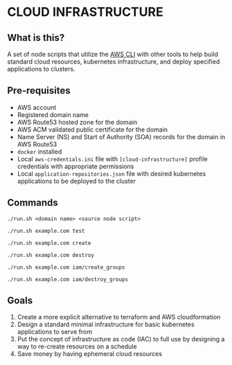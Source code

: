 # CLOUD INFRASTRUCTURE

## What is this?

A set of node scripts that utilize the [AWS CLI](https://aws.amazon.com/cli/) with other tools to help build standard cloud resources, kubernetes infrastructure, and deploy specified applications to clusters.

## Pre-requisites

- AWS account
- Registered domain name
- AWS Route53 hosted zone for the domain
- AWS ACM validated public certificate for the domain
- Name Server (NS) and Start of Authority (SOA) records for the domain in AWS Route53 
- `docker` installed
- Local `aws-credentials.ini` file with `[cloud-infrastructure]` profile credentials with appropriate permissions
- Local `application-repositories.json` file with desired kubernetes applications to be deployed to the cluster

## Commands

```./run.sh <domain name> <source node script>```

```./run.sh example.com test```

```./run.sh example.com create```

```./run.sh example.com destroy```

```./run.sh example.com iam/create_groups```

```./run.sh example.com iam/destroy_groups```

## Goals

1. Create a more explicit alternative to terraform and AWS cloudformation
2. Design a standard minimal infrastructure for basic kubernetes applications to serve from
3. Put the concept of infrastructure as code (IAC) to full use by designing a way to re-create resources on a schedule
4. Save money by having ephemeral cloud resources
